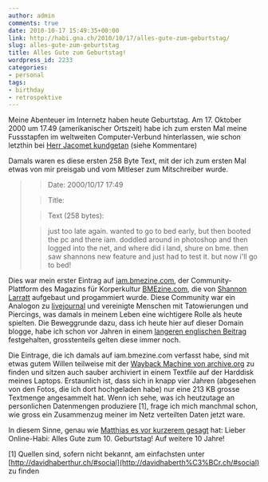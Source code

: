 ```yaml
---
author: admin
comments: true
date: 2010-10-17 15:49:35+00:00
link: http://habi.gna.ch/2010/10/17/alles-gute-zum-geburtstag/
slug: alles-gute-zum-geburtstag
title: Alles Gute zum Geburtstag!
wordpress_id: 2233
categories:
- personal
tags:
- birthday
- retrospektive
---
```


Meine Abenteuer im Internetz haben heute Geburtstag. Am 17. Oktober 2000 um 17.49 (amerikanischer Ortszeit) habe ich zum ersten Mal meine Fussstapfen im weltweiten Computer-Verbund hinterlassen, wie schon letzthin bei [Herr Jacomet kundgetan](http://blog.jacomet.ch/?p=551) (siehe Kommentare)




Damals waren es diese ersten 258 Byte Text, mit der ich zum ersten Mal etwas von mir preisgab und vom Mitleser zum Mitschreiber wurde.




<blockquote>
  
> 
> Date: 2000/10/17 17:49
> 
> 

  
> 
> Title:
> 
> 

  
> 
> Text (258 bytes):
> 
> 

  
> 
> just too late again. wanted to go to bed early, but then booted the pc and there iam. doddled around in photoshop and then logged into the net, and where did i land, shure on bme. then saw shannons new feature and just had to test it. but now i'll go to bed!
> 
> 
</blockquote>

Dies war mein erster Eintrag auf [iam.bmezine.com](http://iam.bmezine.com/), der Community-Plattform des Magazins für Korperkultur [BMEzine.com](http://en.wikipedia.org/wiki/Bmezine), die von [Shannon Larratt](http://zentastic.com/) aufgebaut und progammiert wurde. Diese Community war ein Analogon zu [livejournal](http://www.livejournal.com/) und vereinigte Menschen mit Tatowierungen und Piercings, was damals in meinem Leben eine wichtigere Rolle als heute spielten. Die Beweggrunde dazu, dass ich heute hier auf dieser Domain blogge, habe ich schon vor Jahren in einem [langeren englischen Beitrag](http://habi.gna.ch/2004/06/09/why-i-blog/) festgehalten, grosstenteils gelten diese immer noch.  

Die Eintrage, die ich damals auf iam.bmezine.com verfasst habe, sind mit etwas gutem Willen teilweise mit der [Wayback Machine von archive.org](http://www.archive.org/web/web.php) zu finden und sitzen auch sauber archiviert in einem Textfile auf der Harddisk meines Laptops. Erstaunlich ist, dass sich in knapp vier Jahren (abgesehen von den Fotos, die ich dort hochgeladen habe) nur eine 213 KB grosse Textmenge angesammelt hat. Wenn ich sehe, was ich heutzutage an personlichen Datenmengen produziere [1], frage ich mich manchmal schon, wie gross ein Zusammenzug meiner im Netz verteilten Daten jetzt ware.  

  

In diesem Sinne, genau wie [Matthias es vor kurzerem gesagt](http://gutfeldt.ch/matthias/blog/singleblog.php?entry=1277057284) hat: Lieber Online-Habi: Alles Gute zum 10. Geburtstag! Auf weitere 10 Jahre!  

  

[1] Quellen sind, sofern nicht bekannt, am einfachsten unter [http://davidhaberthur.ch/#social](http://davidhaberth%C3%BCr.ch/#social) zu finden

